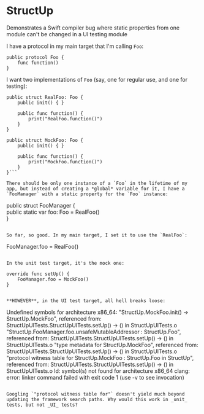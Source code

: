 # StructUp
Demonstrates a Swift compiler bug where static properties from one module can't be changed in a UI testing module

I have a protocol in my main target that I'm calling `Foo`:

```
public protocol Foo {
    func function()
}
```

I want two implementations of `Foo` (say, one for regular use, and one for testing):

```
public struct RealFoo: Foo { 
    public init() { }
    
    public func function() {
        print("RealFoo.function()")
    }
}

public struct MockFoo: Foo {
    public init() { }
    
    public func function() {
        print("MockFoo.function()")
    }
}```

There should be only one instance of a `Foo` in the lifetime of my app, but instead of creating a *global* variable for it, I have a `FooManager` with a static property for the `Foo` instance:

```
public struct FooManager {    
    public static var foo: Foo = RealFoo()   
}
```

So far, so good. In my main target, I set it to use the `RealFoo`:

```
FooManager.foo = RealFoo()
```

In the unit test target, it's the mock one:

```
    override func setUp() {
        FooManager.foo = MockFoo()
    }
```

**HOWEVER**, in the UI test target, all hell breaks loose:

```
Undefined symbols for architecture x86_64:
  "StructUp.MockFoo.init() -> StructUp.MockFoo", referenced from:
      StructUpUITests.StructUpUITests.setUp() -> () in StructUpUITests.o
  "StructUp.FooManager.foo.unsafeMutableAddressor : StructUp.Foo", referenced from:
      StructUpUITests.StructUpUITests.setUp() -> () in StructUpUITests.o
  "type metadata for StructUp.MockFoo", referenced from:
      StructUpUITests.StructUpUITests.setUp() -> () in StructUpUITests.o
  "protocol witness table for StructUp.MockFoo : StructUp.Foo in StructUp", referenced from:
      StructUpUITests.StructUpUITests.setUp() -> () in StructUpUITests.o
ld: symbol(s) not found for architecture x86_64
clang: error: linker command failed with exit code 1 (use -v to see invocation)
```

Googling `"protocol witness table for"` doesn't yield much beyond updating the framework search paths. Why would this work in _unit_ tests, but not _UI_ tests?
